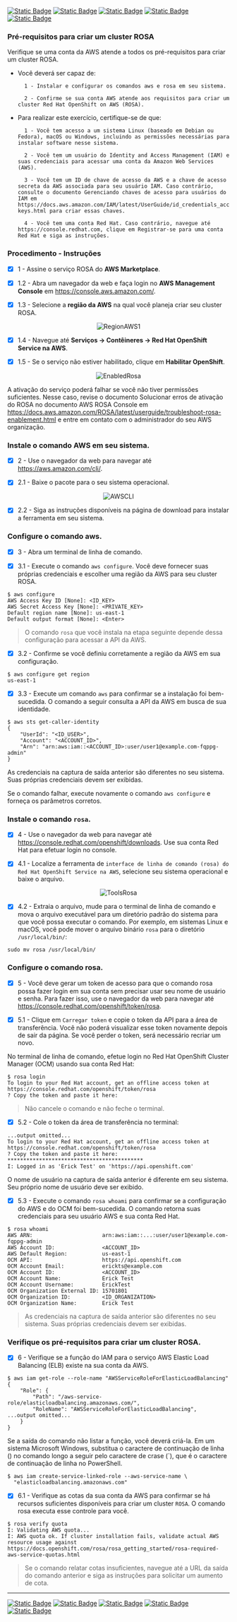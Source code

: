 [![Static Badge](https://img.shields.io/badge/1-HOME-red?style=for-the-badge)](./README.md)
[![Static Badge](https://img.shields.io/badge/2-RESUMO_ROSA-red?style=for-the-badge)](./2%20-%20Resumo%20ROSA.md)
[![Static Badge](https://img.shields.io/badge/4-Criação_Cluster-red?style=for-the-badge)](./4%20-%20Criação%20Cluster.md) 
[![Static Badge](https://img.shields.io/badge/5-Conta_Inicial-red?style=for-the-badge)](./5%20-%20Configurar%20Conta%20Inicial%20ROSA.md) 
[![Static Badge](https://img.shields.io/badge/6-Permissões-red?style=for-the-badge)](./6%20-%20Configurar%20Permissões.md)
<!-- [![Static Badge](https://img.shields.io/badge/7-Acesso_com_GITHUB-red?style=for-the-badge)](./7%20-%20Configurar%20GitHub%20ROSA.md) -->

### Pré-requisitos para criar um cluster ROSA
Verifique se uma conta da AWS atende a todos os pré-requisitos para criar um cluster ROSA.

* Você deverá ser capaz de:

        1 - Instalar e configurar os comandos aws e rosa em seu sistema.

        2 - Confirme se sua conta AWS atende aos requisitos para criar um cluster Red Hat OpenShift on AWS (ROSA).

* Para realizar este exercício, certifique-se de que:

        1 - Você tem acesso a um sistema Linux (baseado em Debian ou Fedora), macOS ou Windows, incluindo as permissões necessárias para instalar software nesse sistema.

        2 - Você tem um usuário do Identity and Access Management (IAM) e suas credenciais para acessar uma conta da Amazon Web Services (AWS).

        3 - Você tem um ID de chave de acesso da AWS e a chave de acesso secreta da AWS associada para seu usuário IAM. Caso contrário, consulte o documento Gerenciando chaves de acesso para usuários do IAM em https://docs.aws.amazon.com/IAM/latest/UserGuide/id_credentials_access-keys.html para criar essas chaves.

        4 - Você tem uma conta Red Hat. Caso contrário, navegue até https://console.redhat.com, clique em Registrar-se para uma conta Red Hat e siga as instruções.

### Procedimento - Instruções

- [x] 1 - Assine o serviço ROSA do **AWS Marketplace**.

- [x] 1.2 - Abra um navegador da web e faça login no **AWS Management Console** em https://console.aws.amazon.com/.

- [x] 1.3 - Selecione a **região da AWS** na qual você planeja criar seu cluster ROSA.

<p align="center">
<img src="./ROSA_IMAGE/PRATICO/RegionAWS1.png" alt="RegionAWS1">
</p>

- [x] 1.4 - Navegue até **Serviços → Contêineres → Red Hat OpenShift Service na AWS**.

- [x] 1.5 - Se o serviço não estiver habilitado, clique em **Habilitar OpenShift**.

<p align="center">
<img src="./ROSA_IMAGE/PRATICO/EnabledRosa.png" alt="EnabledRosa">
</p>

A ativação do serviço poderá falhar se você não tiver permissões suficientes. Nesse caso, revise o documento Solucionar erros de ativação do ROSA no documento AWS ROSA Console em https://docs.aws.amazon.com/ROSA/latest/userguide/troubleshoot-rosa-enablement.html e entre em contato com o administrador do seu AWS organização.

### Instale o comando AWS em seu sistema.

- [x] 2 - Use o navegador da web para navegar até https://aws.amazon.com/cli/.

- [x] 2.1 - Baixe o pacote para o seu sistema operacional.

<p align="center">
<img src="./ROSA_IMAGE/PRATICO/AWSCLI.png" alt="AWSCLI">
</p>

- [x] 2.2 - Siga as instruções disponíveis na página de download para instalar a ferramenta em seu sistema.

### Configure o comando aws.

- [x] 3 - Abra um terminal de linha de comando.

- [x] 3.1 - Execute o comando ```aws configure```. Você deve fornecer suas próprias credenciais e escolher uma região da AWS para seu cluster ROSA.

```
$ aws configure
AWS Access Key ID [None]: <ID_KEY>
AWS Secret Access Key [None]: <PRIVATE_KEY>
Default region name [None]: us-east-1
Default output format [None]: <Enter>
```

> O comando ```rosa``` que você instala na etapa seguinte depende dessa configuração para acessar a API da AWS.

- [x] 3.2 - Confirme se você definiu corretamente a região da AWS em sua configuração.

```
$ aws configure get region
us-east-1
```

- [x] 3.3 - Execute um comando ```aws``` para confirmar se a instalação foi bem-sucedida. O comando a seguir consulta a API da AWS em busca de sua identidade.

```
$ aws sts get-caller-identity
{
    "UserId": "<ID_USER>",
    "Account": "<ACCOUNT_ID>",
    "Arn": "arn:aws:iam::<ACCOUNT_ID>:user/user1@example.com-fqppg-admin"
}
```
As credenciais na captura de saída anterior são diferentes no seu sistema. Suas próprias credenciais devem ser exibidas.

Se o comando falhar, execute novamente o comando ```aws configure``` e forneça os parâmetros corretos.

### Instale o comando ```rosa```.

- [x] 4 - Use o navegador da web para navegar até https://console.redhat.com/openshift/downloads. Use sua conta Red Hat para efetuar login no console.

- [x] 4.1 - Localize a ferramenta de ```interface de linha de comando (rosa) do Red Hat OpenShift Service na AWS```, selecione seu sistema operacional e baixe o arquivo.

<p align="center">
<img src="./ROSA_IMAGE/PRATICO/ToolsRosa.png" alt="ToolsRosa">
</p>

- [x] 4.2 - Extraia o arquivo, mude para o terminal de linha de comando e mova o arquivo executável para um diretório padrão do sistema para que você possa executar o comando. Por exemplo, em sistemas Linux e macOS, você pode mover o arquivo binário ```rosa``` para o diretório ```/usr/local/bin/```:

```
sudo mv rosa /usr/local/bin/
```

### Configure o comando rosa.

- [x] 5 - Você deve gerar um token de acesso para que o comando rosa possa fazer login em sua conta sem precisar usar seu nome de usuário e senha. Para fazer isso, use o navegador da web para navegar até https://console.redhat.com/openshift/token/rosa.

- [x] 5.1 - Clique em ```Carregar token``` e copie o token da API para a área de transferência. Você não poderá visualizar esse token novamente depois de sair da página. Se você perder o token, será necessário recriar um novo.

No terminal de linha de comando, efetue login no Red Hat OpenShift Cluster Manager (OCM) usando sua conta Red Hat:

```
$ rosa login
To login to your Red Hat account, get an offline access token at https://console.redhat.com/openshift/token/rosa
? Copy the token and paste it here:
```
> Não cancele o comando e não feche o terminal.

- [x] 5.2 - Cole o token da área de transferência no terminal:

```
...output omitted...
To login to your Red Hat account, get an offline access token at https://console.redhat.com/openshift/token/rosa
? Copy the token and paste it here: *******************************************
I: Logged in as 'Erick Test' on 'https://api.openshift.com'
```

O nome de usuário na captura de saída anterior é diferente em seu sistema. Seu próprio nome de usuário deve ser exibido.

- [x] 5.3 - Execute o comando ```rosa whoami``` para confirmar se a configuração do AWS e do OCM foi bem-sucedida. O comando retorna suas credenciais para seu usuário AWS e sua conta Red Hat.

```
$ rosa whoami
AWS ARN:                      arn:aws:iam::...:user/user1@example.com-fqppg-admin
AWS Account ID:               <ACCOUNT_ID>
AWS Default Region:           us-east-1
OCM API:                      https://api.openshift.com
OCM Account Email:            erickts@example.com
OCM Account ID:               <ACCOUNT_ID>
OCM Account Name:             Erick Test
OCM Account Username:         ErickTest
OCM Organization External ID: 15701801
OCM Organization ID:          <ID_ORGANIZATION>
OCM Organization Name:        Erick Test
```

> As credenciais na captura de saída anterior são diferentes no seu sistema. Suas próprias credenciais devem ser exibidas.

### Verifique os pré-requisitos para criar um cluster ROSA.

- [x] 6 - Verifique se a função do IAM para o serviço AWS Elastic Load Balancing (ELB) existe na sua conta da AWS.

```
$ aws iam get-role --role-name "AWSServiceRoleForElasticLoadBalancing"
{
    "Role": {
        "Path": "/aws-service-role/elasticloadbalancing.amazonaws.com/",
        "RoleName": "AWSServiceRoleForElasticLoadBalancing",
...output omitted...
    }
}
```
Se a saída do comando não listar a função, você deverá criá-la. Em um sistema Microsoft Windows, substitua o caractere de continuação de linha (\) no comando longo a seguir pelo caractere de crase (`), que é o caractere de continuação de linha no PowerShell.

```
$ aws iam create-service-linked-role --aws-service-name \
  "elasticloadbalancing.amazonaws.com"
```
- [x] 6.1 - Verifique as cotas da sua conta da AWS para confirmar se há recursos suficientes disponíveis para criar um cluster ```ROSA```. O comando rosa executa esse controle para você.

```
$ rosa verify quota
I: Validating AWS quota...
I: AWS quota ok. If cluster installation fails, validate actual AWS resource usage against https://docs.openshift.com/rosa/rosa_getting_started/rosa-required-aws-service-quotas.html
```

> Se o comando relatar cotas insuficientes, navegue até a URL da saída do comando anterior e siga as instruções para solicitar um aumento de cota.
---

[![Static Badge](https://img.shields.io/badge/1-HOME-red?style=for-the-badge)](./1%20-%20ROSA%20AWS.md) 
[![Static Badge](https://img.shields.io/badge/2-RESUMO_ROSA-red?style=for-the-badge)](./2%20-%20Resumo%20ROSA.md)
[![Static Badge](https://img.shields.io/badge/4-Criação_Cluster-red?style=for-the-badge)](./4%20-%20Criação%20Cluster.md) 
[![Static Badge](https://img.shields.io/badge/5-Conta_Inicial-red?style=for-the-badge)](./5%20-%20Configurar%20Conta%20Inicial%20ROSA.md) 
[![Static Badge](https://img.shields.io/badge/6-Permissões-red?style=for-the-badge)](./6%20-%20Configurar%20Permissões.md)
<!-- [![Static Badge](https://img.shields.io/badge/7-Acesso_com_GITHUB-red?style=for-the-badge)](./7%20-%20Configurar%20GitHub%20ROSA.md) -->